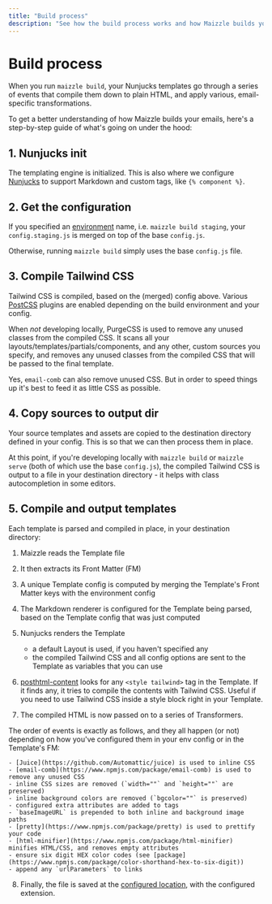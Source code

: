 ```yaml
---
title: "Build process"
description: "See how the build process works and how Maizzle builds your emails"
---
```


# Build process

When you run `maizzle build`, your Nunjucks templates go through a series of events that compile them down to plain HTML, and apply various, email-specific transformations.

To get a better understanding of how Maizzle builds your emails, here's a step-by-step guide of what's going on under the hood:

## 1. Nunjucks init

The templating engine is initialized. This is also where we configure [Nunjucks](https://mozilla.github.io/nunjucks/) to support Markdown and custom tags, like `{% component %}`.

## 2. Get the configuration

If you specified an [environment](/docs/environments/) name, i.e. `maizzle build staging`, your `config.staging.js` is merged on top of the base `config.js`. 

Otherwise, running `maizzle build` simply uses the base `config.js` file.

## 3. Compile Tailwind CSS

Tailwind CSS is compiled, based on the (merged) config above. Various [PostCSS](https://postcss.org/) plugins are enabled depending on the build environment and your config.

When _not_ developing locally, PurgeCSS is used to remove any unused classes from the compiled CSS. It scans all your layouts/templates/partials/components, and any other, custom sources you specify, and removes any unused classes from the compiled CSS that will be passed to the final template.

<div class="bg-gray-100 border-l-4 border-gradient-b-ocean-light p-4 mb-4 text-md" role="alert">
  <div class="text-gray-600">
    Yes, <code class="shiki-inline">email-comb</code> can also remove unused CSS. But in order to speed things up it's best to feed it as little CSS as possible.
  </div>
</div>

## 4. Copy sources to output dir

Your source templates and assets are copied to the destination directory defined in your config. This is so that we can then process them in place. 

At this point, if you're developing locally with `maizzle build` or `maizzle serve` (both of which use the base `config.js`), the compiled Tailwind CSS is output to a file in your destination directory - it helps with class autocompletion in some editors.

## 5. Compile and output templates

Each template is parsed and compiled in place, in your destination directory:

1. Maizzle reads the Template file

2. It then extracts its Front Matter (FM)

3. A unique Template config is computed by merging the Template's Front Matter keys with the environment config

4. The Markdown renderer is configured for the Template being parsed, based on the Template config that was just computed

5. Nunjucks renders the Template
    - a default Layout is used, if you haven't specified any
    - the compiled Tailwind CSS and all config options are sent to the Template as variables that you can use

6. [posthtml-content](https://github.com/posthtml/posthtml-content) looks for any `<style tailwind>` tag in the Template. If it finds any, it tries to compile the contents with Tailwind CSS. Useful if you need to use Tailwind CSS inside a style block right in your Template.

7. The compiled HTML is now passed on to a series of Transformers. 

  The order of events is exactly as follows, and they all happen (or not) depending on how you've configured them in your env config or in the Template's FM:

    - [Juice](https://github.com/Automattic/juice) is used to inline CSS
    - [email-comb](https://www.npmjs.com/package/email-comb) is used to remove any unused CSS
    - inline CSS sizes are removed (`width=""` and `height=""` are preserved)
    - inline background colors are removed (`bgcolor=""` is preserved)
    - configured extra attributes are added to tags
    - `baseImageURL` is prepended to both inline and background image paths
    - [pretty](https://www.npmjs.com/package/pretty) is used to prettify your code
    - [html-minifier](https://www.npmjs.com/package/html-minifier) minifies HTML/CSS, and removes empty attributes
    - ensure six digit HEX color codes (see [package](https://www.npmjs.com/package/color-shorthand-hex-to-six-digit))
    - append any `urlParameters` to links

8. Finally, the file is saved at the [configured location](/docs/build-paths/#destination), with the configured extension.

